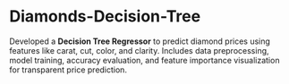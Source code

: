 # Diamonds-Decision-Tree
Developed a **Decision Tree Regressor** to predict diamond prices using features like carat, cut, color, and clarity. Includes data preprocessing, model training, accuracy evaluation, and feature importance visualization for transparent price prediction.
